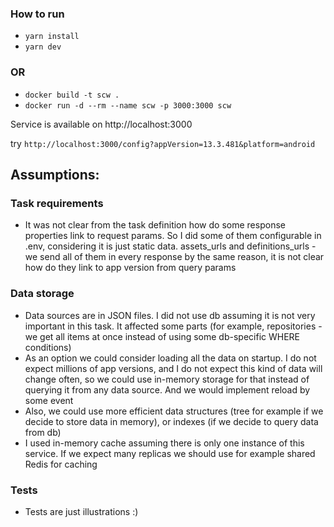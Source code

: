 ### How to run

- `yarn install`
- `yarn dev`

### OR
- `docker build -t scw .`
- `docker run -d --rm --name scw -p 3000:3000 scw`

Service is available on http://localhost:3000

try
`http://localhost:3000/config?appVersion=13.3.481&platform=android`


## Assumptions:

### Task requirements
- It was not clear from the task definition how do some response properties link to request params. So I did some of them configurable in .env, considering it is just static data. assets_urls and definitions_urls - we send all of them in every response by the same reason, it is not clear how do they link to app version from query params

### Data storage 
- Data sources are in JSON files. I did not use db assuming it is not very important in this task. It affected some parts (for example, repositories - we get all items at once instead of using some db-specific WHERE conditions)
- As an option we could consider loading all the data on startup. I do not expect millions of app versions, and I do not expect this kind of data will change often, so we could use in-memory storage for that instead of querying it from any data source. And we would implement reload by some event
- Also, we could use more efficient data structures (tree for example if we decide to store data in memory), or indexes (if we decide to query data from db) 
- I used in-memory cache assuming there is only one instance of this service. If we expect many replicas we should use for example shared Redis for caching

### Tests
- Tests are just illustrations :)
